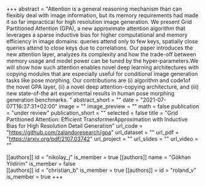 +++ 
abstract = "Attention is a general reasoning mechanism than can flexibly deal with image information, but its memory requirements had made it so far impractical for high resolution image generation. We present Grid Partitioned Attention (GPA), a new approximate attention algorithm that leverages a sparse inductive bias for higher computational and memory efficiency in image domains: queries attend only to few keys, spatially close queries attend to close keys due to correlations. Our paper introduces the new attention layer, analyzes its complexity and how the trade-off between memory usage and model power can be tuned by the hyper-parameters.We will show how such attention enables novel deep learning architectures with copying modules that are especially useful for conditional image generation tasks like pose morphing. Our contributions are (i) algorithm and code1of the novel GPA layer, (ii) a novel deep attention-copying architecture, and (iii) new state-of-the art experimental results in human pose morphing generation benchmarks. "
abstract_short = "" 
date = "2021-07-07T16:37:31+02:00" 
image = "" 
image_preview = ""
math = false 
publication = "under review" 
publication_short = "" 
selected = false 
title = "Grid Partitioned Attention: Efficient TransformerApproximation with Inductive Bias for High Resolution Detail Generation" 
url_code = "https://github.com/zalandoresearch/gpa"
url_dataset = "" 
url_pdf = "https://arxiv.org/pdf/2107.03742" 
url_project = "" 
url_slides = "" 
url_video = ""

[[authors]] 
id = "nikolay_j" 
is_member = true 
[[authors]] 
name = "Gökhan Yildirim" 
is_member = false  
[[authors]] 
id = "christian_b" 
is_member = true 
[[authors]] =
id = "roland_v" 
is_member = true
+++
